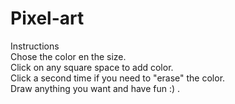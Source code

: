 # Pixel-art
Instructions <br>
Chose the color en the size. <br>
Click on any square space to add color. <br>
Click a second time if you need to "erase" the color. <br>
Draw anything you want and have fun :) .
